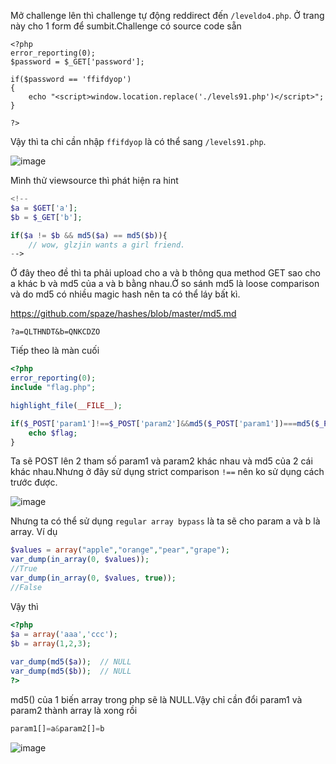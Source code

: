 Mở challenge lên thì challenge tự động reddirect đến `/leveldo4.php`. Ở trang này cho 1 form để sumbit.Challenge có source code sẵn

```leveldo4.php
<?php
error_reporting(0);
$password = $_GET['password'];

if($password == 'ffifdyop')
{
    echo "<script>window.location.replace('./levels91.php')</script>";
}

?>
```
Vậy thì ta chỉ cần nhập `ffifdyop` là có thể sang `/levels91.php`.

![image](https://github.com/Llam-a/BUUCTF/assets/115911041/a71d36a7-cf96-4e22-ac39-b2ff8e6916b0)

Mình thử viewsource thì phát hiện ra hint

```php
<!--
$a = $GET['a'];
$b = $_GET['b'];

if($a != $b && md5($a) == md5($b)){
    // wow, glzjin wants a girl friend.
-->
```

Ở đây theo đề thì ta phải upload cho a và b thông qua method GET sao cho a khác b và md5 của a và b bằng nhau.Ở so sánh md5 là loose comparison và do md5 có nhiều magic hash nên ta có thể láy bất kì.

https://github.com/spaze/hashes/blob/master/md5.md

`?a=QLTHNDT&b=QNKCDZO`

Tiếp theo là màn cuối

```php
<?php
error_reporting(0);
include "flag.php";

highlight_file(__FILE__);

if($_POST['param1']!==$_POST['param2']&&md5($_POST['param1'])===md5($_POST['param2'])){
    echo $flag;
}
```

Ta sẽ POST lên 2 tham số param1 và param2 khác nhau và md5 của 2 cái khác nhau.Nhưng ở đây sử dụng strict comparison `!==` nên ko sử dụng cách trước được.

![image](https://github.com/Llam-a/BUUCTF/assets/115911041/9c063ef4-7295-481b-9021-fda62564ddba)

Nhưng ta có thể sử dụng `regular array bypass` là ta sẽ cho param a và b là array. Ví dụ

```php
$values = array("apple","orange","pear","grape");
var_dump(in_array(0, $values));
//True
var_dump(in_array(0, $values, true));
//False
```

Vậy thì

```php
<?php
$a = array('aaa','ccc');
$b = array(1,2,3);
 
var_dump(md5($a));  // NULL
var_dump(md5($b));  // NULL
?>
```

md5() của 1 biến array trong php sẽ là NULL.Vậy chỉ cần đổi param1 và param2 thành array là xong rồi

```php
param1[]=a&param2[]=b
```

![image](https://github.com/Llam-a/BUUCTF/assets/115911041/d945440b-b553-40c8-af9e-d7df69dd54f7)
